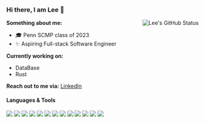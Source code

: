 ### Hi there, I am Lee 👋


<a >
 <img align="right" src="https://github-readme-stats.vercel.app/api?username=553269487&show_icons=true" alt="Lee's GitHub Status" />
</a>

<!-- 
<a>
 <img align="right" src="https://github-readme-stats.vercel.app/api/top-langs/?username=553269487&layout=compact)](https://github.com/anuraghazra/github-readme-stats" alt="Lee's Top Langs" />
</a> -->

**Something about me:**

* 🎓 Penn SCMP class of 2023
* ✨ Aspiring Full-stack Software Engineer 

**Currently working on:**

* DataBase
* Rust

**Reach out to me via:** [LinkedIn](https://www.linkedin.com/in/qihangdai/)

#### Languages & Tools

<img src="http://img.shields.io/badge/-Java-F89820?style=flat&logo=java&logoColor=white"> <img src="https://img.shields.io/badge/-Python-black?style=flat&logo=python&logoColor=white"> <img src="https://img.shields.io/badge/-JavaScript-eed718?style=flat&logo=javascript&logoColor=ffffff"> <img src="https://img.shields.io/badge/-C%2B%2B-659ad2?style=flat&logo=c%2B%2B&logoColor=ffffff"> <img src="https://img.shields.io/badge/-React-000000?style=flat&logo=react&logoColor=00c8ff"> <img src = "https://img.shields.io/badge/-HTML5-E34F26?style=flat&logo=html5&logoColor=white"> <img src = "https://img.shields.io/badge/-CSS3-1572B6?style=flat&logo=css3&logoColor=white"> <img src="https://img.shields.io/badge/-Bootstrap-563D7C?style=flat&logo=bootstrap&logoColor=white"> <img src="https://img.shields.io/badge/-Figma-cc6699?style=flat&logo=figma&logoColor=ffffff"> <img src="https://img.shields.io/badge/-Spring Boot-4DB33D?style=flat&logo=spring&logoColor=FFFFFF"> <img src="http://img.shields.io/badge/-Node.js-430098?style=flat&logo=Node.js&logoColor=white"> <img src="https://img.shields.io/badge/-Express.js-787878?style=flat&logo=express&logoColor=ffffff"> <img src="http://img.shields.io/badge/-Git-F1502F?style=flat&logo=git&logoColor=FFFFFF"> 
